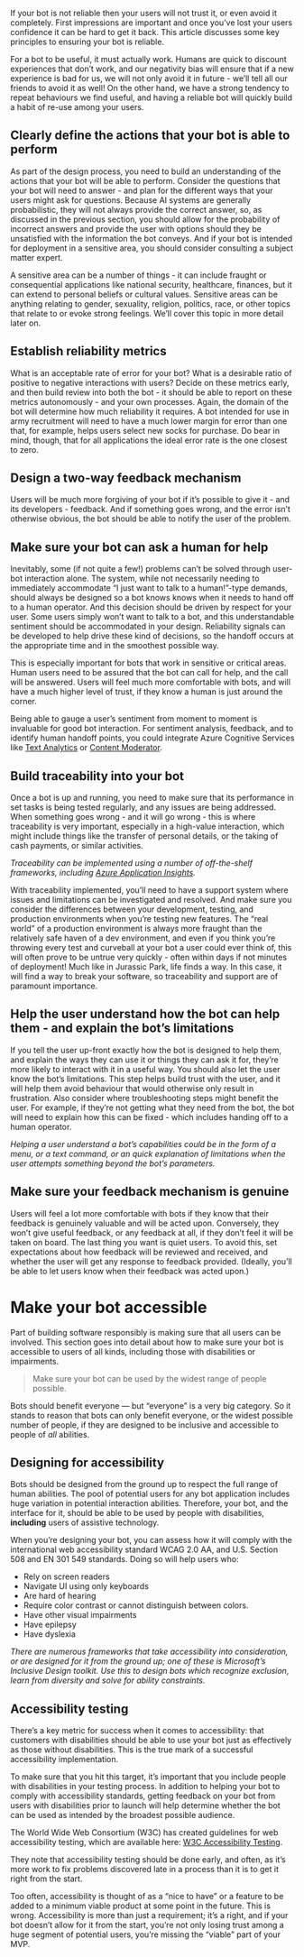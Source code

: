 If your bot is not reliable then your users will not trust it, or even avoid it completely. First impressions are important and once you’ve lost your users confidence it can be hard to get it back. This article discusses some key principles to ensuring your bot is reliable.

For a bot to be useful, it must actually work. Humans are quick to discount experiences that don’t work, and our negativity bias will ensure that if a new experience is bad for us, we will not only avoid it in future - we’ll tell all our friends to avoid it as well! On the other hand, we have a strong tendency to repeat behaviours we find useful, and having a reliable bot will quickly build a habit of re-use among your users.

## Clearly define the actions that your bot is able to perform

As part of the design process, you need to build an understanding of the actions that your bot will be able to perform. Consider the questions that your bot will need to answer - and plan for the different ways that your users might ask for questions. Because AI systems are generally probabilistic, they will not always provide the correct answer, so, as discussed in the previous section, you should allow for the probability of incorrect answers and provide the user with options should they be unsatisfied with the information the bot conveys. And if your bot is intended for deployment in a sensitive area, you should consider consulting a subject matter expert. 

A sensitive area can be a number of things - it can include fraught or consequential applications like national security, healthcare, finances, but it can extend to personal beliefs or cultural values. Sensitive areas can be anything relating to gender, sexuality, religion, politics, race, or other topics that relate to or evoke strong feelings. We’ll cover this topic in more detail later on. 

## Establish reliability metrics

What is an acceptable rate of error for your bot? What is a desirable ratio of positive to negative interactions with users? Decide on these metrics early, and then build review into both the bot - it should be able to report on these metrics autonomously - and your own processes. Again, the domain of the bot will determine how much reliability it requires. A bot intended for use in army recruitment will need to have a much lower margin for error than one that, for example, helps users select new socks for purchase. Do bear in mind, though, that for all applications the ideal error rate is the one closest to zero. 

## Design a two-way feedback mechanism

Users will be much more forgiving of your bot if it’s possible to give it - and its developers -  feedback. And if something goes wrong, and the error isn’t otherwise obvious, the bot should be able to notify the user of the problem. 

## Make sure your bot can ask a human for help

Inevitably, some (if not quite a few!) problems can’t be solved through user-bot interaction alone. The system, while not necessarily needing to immediately accommodate “I just want to talk to a human!”-type demands,  should always be designed so a bot knows knows when it needs to hand off to a human operator. And this decision should be driven by respect for your user. Some users simply won’t want to talk to a bot, and this understandable sentiment should be accommodated in your design. Reliability signals can be developed to help drive these kind of decisions, so the handoff occurs at the appropriate time and in the smoothest possible way. 

This is especially important for bots that work in sensitive or critical areas. Human users need to be assured that the bot can call for help, and the call will be answered. Users will feel much more comfortable with bots, and will have a much higher level of trust, if they know a human is just around the corner. 

Being able to gauge a user’s sentiment from moment to moment is invaluable for good bot interaction. For sentiment analysis, feedback, and to identify human handoff points, you could integrate Azure Cognitive Services like [Text Analytics](https://docs.microsoft.com/en-us/azure/bot-service/bot-service-design-pattern-handoff-human?view=azure-bot-service-4.0 "Text Analytics") or [Content Moderator](https://azure.microsoft.com/en-us/services/cognitive-services/content-moderator/ "Content Moderator"). 

## Build traceability into your bot

Once a bot is up and running, you need to make sure that its performance in set tasks is being tested regularly, and any issues are being addressed. When something goes wrong - and it will go wrong - this is where traceability is very important, especially in a high-value interaction, which might include things like the transfer of personal details, or the taking of cash payments, or similar activities. 

*Traceability can be implemented using a number of off-the-shelf frameworks, including [Azure Application Insights](https://docs.microsoft.com/en-us/azure/azure-monitor/app/app-insights-overview "Azure Application Insights").*

With traceability implemented, you’ll need to have a support system where issues and limitations can be investigated and resolved. And make sure you consider the differences between your development, testing, and production environments when you’re testing new features. The “real world” of a production environment is always more fraught than the relatively safe haven of a dev environment, and even if you think you’re throwing every test and curveball at your bot a user could ever think of, this will often prove to be untrue very quickly - often within days if not minutes of deployment! Much like in Jurassic Park, life finds a way. In this case, it will find a way to break your software, so traceability and support are of paramount importance. 

## Help the user understand how the bot can help them - and explain the bot’s limitations

If you tell the user up-front exactly how the bot is designed to help them, and explain the ways they can use it or things they can ask it for, they’re more likely to interact with it in a useful way. You should also let the user know the bot’s limitations. This step helps build trust with the user, and it will help them avoid behaviour that would otherwise only result in frustration. Also consider where troubleshooting steps might benefit the user. For example, if they’re not getting what they need from the bot, the bot will need to explain how this can be fixed - which includes handing off to a human operator. 

*Helping a user understand a bot’s capabilities could be in the form of a menu, or a text command, or an quick explanation of limitations when the user attempts something beyond the bot’s parameters.*

## Make sure your feedback mechanism is genuine

Users will feel a lot more comfortable with bots if they know that their feedback is genuinely valuable and will be acted upon. Conversely, they won’t give useful feedback, or any feedback at all, if they don’t feel it will be taken on board. The last thing you want is quiet users. To avoid this, set expectations about how feedback will be reviewed and received, and whether the user will get any response to feedback provided. (Ideally, you’ll be able to let users know when their feedback was acted upon.) 

# Make your bot accessible

Part of building software responsibly is making sure that all users can be involved. This section goes into detail about how to make sure your bot is accessible to users of all kinds, including those with disabilities or impairments.

> Make sure your bot can be used by the widest range of people possible. 

Bots should benefit everyone — but “everyone” is a very big category. So it stands to reason that bots can only benefit everyone, or the widest possible number of people, if they are designed to be inclusive and accessible to people of *all* abilities.

## Designing for accessibility

Bots should be designed from the ground up to respect the full range of human abilities. The pool of potential users for any bot application includes huge variation in potential interaction abilities. Therefore, your bot, and the interface for it, should be able to be used by people with disabilities, __including__ users of assistive technology. 

When you’re designing your bot, you can assess how it will comply with the international web accessibility standard WCAG 2.0 AA, and U.S. Section 508 and EN 301 549 standards. Doing so will help users who: 

- Rely on screen readers
- Navigate UI using only keyboards
- Are hard of hearing
- Require color contrast or cannot distinguish between colors.
- Have other visual impairments
- Have epilepsy
- Have dyslexia

*There are numerous frameworks that take accessibility into consideration, or are designed for it from the ground up; one of these is Microsoft’s Inclusive Design toolkit. Use this to design bots which recognize exclusion, learn from diversity and solve for ability constraints.*

## Accessibility testing

There’s a key metric for success when it comes to accessibility: that customers with disabilities should be able to use your bot just as effectively as those without disabilities. This is the true mark of a successful accessibility implementation. 

To make sure that you hit this target, it’s important that you include people with disabilities in your testing process. In addition to helping your bot to comply with accessibility standards, getting feedback on your bot from users with disabilities prior to launch will help determine whether the bot can be used as intended by the broadest possible audience.

The World Wide Web Consortium (W3C) has created guidelines for web accessibility testing, which are available here: [W3C Accessibility Testing](https://www.w3.org/wiki/Accessibility_testing "W3C Accessibility Testing").

They note that accessibility testing should be done early, and often, as it’s more work to fix problems discovered late in a process than it is to get it right from the start.

Too often, accessibility is thought of as a “nice to have” or a feature to be added to a minimum viable product at some point in the future. This is wrong. Accessibility is more than just a requirement; it’s a right, and if your bot doesn’t allow for it from the start, you’re not only losing trust among a huge segment of potential users,  you’re missing the “viable” part of your MVP.

